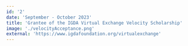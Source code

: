 ```yaml
---
id: '2'
date: 'September - October 2023'
title: 'Grantee of the IGDA Virtual Exchange Velocity Scholarship'
image: './velocityAcceptance.png'
external: 'https://www.igdafoundation.org/virtualexchange'
---
```

